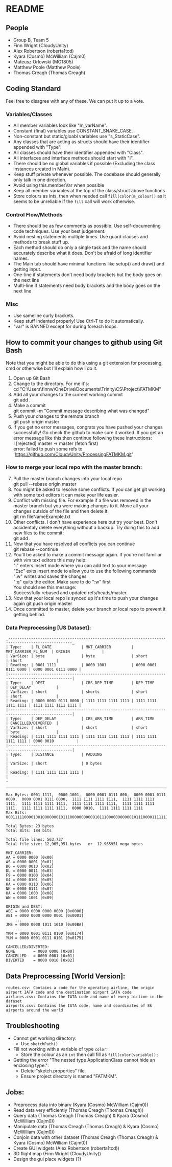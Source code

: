 # README

## People

- Group B, Team 5
- Finn Wright (CloudyUnity)
- Alex Robertson (roberta1tcd)
- Kyara (Cosmo) McWilliam (Cajm0)
- Mateusz Orlowski (MO1805)
- Matthew Poole (Matthew Poole)
- Thomas Creagh (Thomas Creagh)

## Coding Standard

Feel free to disagree with any of these. We can put it up to a vote.  

### Variables/Classes

- All member variables look like "m_varName".  
- Constant (final) variables use CONSTANT_SNAKE_CASE.  
- Non-constant but static/gloabl variables use "s_StaticCase".  
- Any classes that are acting as structs should have their identifier appended with "Type".  
- All classes should have their identifier appended with "Class".  
- All interfaces and interface methods should start with "I".  
- There should be no global variables if possible (Excluding the class instances created in Main).    
- Keep stuff private whenever possible. The codebase should generally only talk in one direction.  
- Avoid using this.memberVar when possible  
- Keep all member variables at the top of the class/struct above functions  
- Store colours as ints, then when needed call `fill(color(m_colour))` as it seems to be unreliable if the `fill` call will work otherwise.  

### Control Flow/Methods

- There should be as few comments as possible. Use self-documenting code techniques. Use your best judgement.  
- Avoid nesting statements multiple times. Use guard clauses and methods to break stuff up.  
- Each method should do only a single task and the name should accurately describe what it does. Don't be afraid of long identifier names.  
- The Main tab should have minimal functions like setup() and draw() and getting input.  
- One-line if statements don't need body brackets but the body goes on the next line
- Multi-line if statements need body brackets and the body goes on the next line

### Misc

- Use sameline curly brackets.  
- Keep stuff indented properly! Use Ctrl-T to do it automatically.  
- "var" is BANNED except for during foreach loops.  

## How to commit your changes to github using Git Bash  

Note that you might be able to do this using a git extension for processing, cmd or otherwise but I'll explain how I do it.  

1. Open up Git Bash  
2. Change to the directory. For me it's:  
    cd "C:\Users\finnw\OneDrive\Documents\Trinity\CS\Project\FATMKM"  
3. Add all your changes to the current working commit  
    git add .  
4. Make a commit  
    git commit -m "Commit message describing what was changed"  
5. Push your changes to the remote branch  
    git push origin master      
6. If you get no error messages, congrats you have pushed your changes successfully! Go check the github to make sure it worked. If you get an error message like this then continue following these instructions:  
     ! [rejected]        master -> master (fetch first)  
    error: failed to push some refs to 'https://github.com/CloudyUnity/ProcessingFATMKM.git'  

### How to merge your local repo with the master branch:

7. Pull the master branch changes into your local repo  
    git pull --rebase origin master  
8. You might be asked to resolve some conflicts. If you can get git working with some text editors it can make your life easier.   
9. Conflict with missing file. For example if a file was removed in the master branch but you were making changes to it. Move all your changes outside of the file and then delete it  
    git rm fileNameExample.txt  
10. Other conflicts. I don't have experience here but try your best. Don't accidentaly delete everything without a backup. Try doing this to add new files to the commit:  
    git add .  
11. Now that you have resolved all conflicts you can continue  
    git rebase --continue  
12. You'll be asked to make a commit message again. If you're not familiar with vim text editors this may help:  
    "i" enters insert mode where you can add text to your message  
    "Esc" exits insert mode to allow you to use the following commands  
    ":w" writes and saves the changes   
    ":q" quits the editor. Make sure to do ":w" first   
    You should see this message:  
        Successfully rebased and updated refs/heads/master.  
13. Now that your local repo is synced up it's time to push your changes again
    git push origin master  
14. Once committed to master, delete your branch or local repo to prevent it getting behind.

### Data Preprocessing [US Dataset]:

```
_--------------------------------------------------------------------------------------------------_
| Type:    | FL_DATE             | MKT_CARRIER         | MKT_CARRIER_FL_NUM  | ORIGIN              |
| VarSize: | byte                | byte                | short               | short               |
| Reading: | 0001 1111           | 0000 1001           | 0000 0001 0111 0000 | 0000 0001 0111 0000 |
|--------------------------------------------------------------------------------------------------|
| Type:    | DEST                | CRS_DEP_TIME        | DEP_TIME            | DEP_DELAY           |
| VarSize: | short               | shorts              | short               | short               |
| Reading: | 0000 0001 0111 0000 | 1111 1111 1111 1111 | 1111 1111 1111 1111 | 1111 1111 1111 1111 |
|--------------------------------------------------------------------------------------------------|
| Type:    | DEP_DELAY           | CRS_ARR_TIME        | ARR_TIME            | CANCELLED/DIVERTED  |
| VarSize: | short               | short               | short               | byte                |        
| Reading: | 1111 1111 1111 1111 | 1111 1111 1111 1111 | 1111 1111 1111 1111 | 0000 0010          |
|--------------------------------------------------------------------------------------------------|
| Type:    | DISTANCE            | PADDING                                                         |
| VarSize: | short               | 0 bytes                                                         |
| Reading: | 1111 1111 1111 1111 |                                                                 |
-__________________________________________________________________________________________________-

Max Bytes: 0001 1111,  0000 1001,  0000 0001 0111 000,  0000 0001 0111 0000,  0000 0001 0111 0000,  1111 1111 1111 1111,  1111 1111 1111 1111,  1111 1111 1111 1111,  1111 1111 1111 1111,  1111 1111 1111 1111,  1111 1111 1111 1111,  0000 0010,  1111 1111 1111 1111
Max Bits:  0001111100001001000000010111000000000001011100000000000101110000111111111111111111111111111111111111111111111111111111111111111111111111111111111111111111111111000000101111111111111111

Total Bytes: 23 bytes
Total Bits: 184 bits

Total file lines: 563,737
Total file size: 12,965,951 bytes   or  12.965951 mega bytes

MKT_CARRIER:
AA = 0000 0000 [0x00]
AS = 0000 0001 [0x01]
B6 = 0000 0010 [0x02]
DL = 0000 0011 [0x03]
F9 = 0000 0100 [0x04]
G4 = 0000 0101 [0x05]
HA = 0000 0110 [0x06]
NK = 0000 0111 [0x07]
UA = 0000 1000 [0x08]
WN = 0000 1001 [0x09]

ORIGIN and DEST:
ABE = 0000 0000 0000 0000 [0x0000]
ABI = 0000 0000 0000 0001 [0x0001]
    ...
JMS = 0000 0000 1011 1010 [0x00BA]
    ...
YKM = 0000 0001 0111 0100 [0x0174]
YUM = 0000 0001 0111 0101 [0x0175]

CANCELLED/DIVERTED:
NONE        = 0000 0000 [0x00]
CANCELLED   = 0000 0001 [0x01]
DIVERTED    = 0000 0010 [0x02]
```
## Data Preprocessing [World Version]:
```
routes.csv: Contains a code for the operating airline, the origin airport IATA code and the destination airport IATA code
airlines.csv: Contains the IATA code and name of every airline in the dataset
airports.csv: Contains the IATA code, name and coordinates of 8k airports around the world
```

## Troubleshooting

- Cannot get working directory:
    - Use `sketchPath()`
- Fill not working with a variable of type `color`:
    - Store the colour as an `int` then call fill as `fill(color(variable));`
- Getting the error "The nested type ApplicationClass cannot hide an enclosing type.":
    - Delete "sketch.properties" file.
    - Ensure project directory is named "FATMKM".

## Jobs:

- Preprocess data into binary (Kyara (Cosmo) McWilliam (Cajm0))
- Read data very efficiently (Thomas Creagh (Thomas Creagh))
- Query data (Thomas Creagh (Thomas Creagh) & Kyara (Cosmo) McWilliam (Cajm0))
- Manipulate data (Thomas Creagh (Thomas Creagh) & Kyara (Cosmo) McWilliam (Cajm0))
- Conjoin data with other dataset (Thomas Creagh (Thomas Creagh) & Kyara (Cosmo) McWilliam (Cajm0))
- Create GUI widgets (Alex Robertson (roberta1tcd))
- 3D flight map (Finn Wright (CloudyUnity))
- Design the gui place widgets (?)
